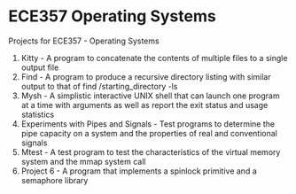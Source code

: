 # ECE357 Operating Systems
Projects for ECE357 - Operating Systems

1) Kitty - A program to concatenate the contents of multiple files to a single output file
2) Find - A program to produce a recursive directory listing with similar output to that of find /starting_directory -ls
3) Mysh - A simplistic interactive UNIX shell that can launch one program at a time with arguments as well as report the exit status and usage statistics
4) Experiments with Pipes and Signals - Test programs to determine the pipe capacity on a system and the properties of real and conventional signals
5) Mtest - A test program to test the characteristics of the virtual memory system and the mmap system call
6) Project 6 - A program that implements a spinlock primitive and a semaphore library
